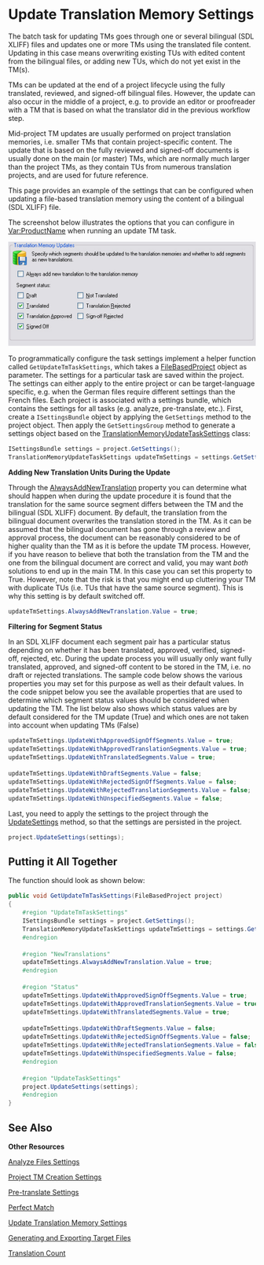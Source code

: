 Update Translation Memory Settings
==

The batch task for updating TMs goes through one or several bilingual (SDL XLIFF) files and updates one or more TMs using the translated file content. Updating in this case means overwriting existing TUs with edited content from the bilingual files, or adding new TUs, which do not yet exist in the TM(s).

TMs can be updated at the end of a project lifecycle using the fully translated, reviewed, and signed-off bilingual files. However, the update can also occur in the middle of a project, e.g. to provide an editor or proofreader with a TM that is based on what the translator did in the previous workflow step.

Mid-project TM updates are usually performed on project translation memories, i.e. smaller TMs that contain project-specific content. The update that is based on the fully reviewed and signed-off documents is usually done on the main (or master) TMs, which are normally much larger than the project TMs, as they contain TUs from numerous translation projects, and are used for future reference.

This page provides an example of the settings that can be configured when updating a file-based translation memory using the content of a bilingual (SDL XLIFF) file.

The screenshot below illustrates the options that you can configure in <Var:ProductName> when running an update TM task.

![ProjectApiUpdateTmSettings](images/ProjectApiUpdateTmSettings.jpg)


To programmatically configure the task settings implement a helper function called ```GetUpdateTmTaskSettings```, which takes a [FileBasedProject](../../../api/projectautomation/Sdl.ProjectAutomation.FileBased.FileBasedProject.yml) object as parameter. The settings for a particular task are saved within the project. The settings can either apply to the entire project or can be target-language specific, e.g. when the German files require different settings than the French files. Each project is associated with a settings bundle, which contains the settings for all tasks (e.g. analyze, pre-translate, etc.). First, create a ```ISettingsBundle``` object by applying the ```GetSettings``` method to the project object. Then apply the ```GetSettingsGroup``` method to generate a settings object based on the [TranslationMemoryUpdateTaskSettings](../../../api/projectautomation/Sdl.ProjectAutomation.Settings.TranslationMemoryUpdateTaskSettings.yml) class:

```CS
ISettingsBundle settings = project.GetSettings();
TranslationMemoryUpdateTaskSettings updateTmSettings = settings.GetSettingsGroup<TranslationMemoryUpdateTaskSettings>();
```

**Adding New Translation Units During the Update**

Through the [AlwaysAddNewTranslation](../../../api/projectautomation/Sdl.ProjectAutomation.Settings.TranslationMemoryUpdateTaskSettings.yml#Sdl_ProjectAutomation_Settings_TranslationMemoryUpdateTaskSettings_AlwaysAddNewTranslation) property you can determine what should happen when during the update procedure it is found that the translation for the same source segment differs between the TM and the bilingual (SDL XLIFF) document. By default, the translation from the bilingual document overwrites the translation stored in the TM. As it can be assumed that the bilingual document has gone through a review and approval process, the document can be reasonably considered to be of higher quality than the TM as it is before the update TM process. However, if you have reason to believe that both the translation from the TM and the one from the bilingual document are correct and valid, you may want *both* solutions to end up in the main TM. In this case you can set this property to True. However, note that the risk is that you might end up cluttering your TM with duplicate TUs (i.e. TUs that have the same source segment). This is why this setting is by default switched off.

```CS
updateTmSettings.AlwaysAddNewTranslation.Value = true;
```

**Filtering for Segment Status**

In an SDL XLIFF document each segment pair has a particular status depending on whether it has been translated, approved, verified, signed-off, rejected, etc. During the update process you will usually only want fully translated, approved, and signed-off content to be stored in the TM, i.e. no draft or rejected translations. The sample code below shows the various properties you may set for this purpose as well as their default values. In the code snippet below you see the available properties that are used to determine which segment status values should be considered when updating the TM. The list below also shows which status values are by default considered for the TM update (True) and which ones are not taken into account when updating TMs (False)

```CS
updateTmSettings.UpdateWithApprovedSignOffSegments.Value = true;
updateTmSettings.UpdateWithApprovedTranslationSegments.Value = true;
updateTmSettings.UpdateWithTranslatedSegments.Value = true;

updateTmSettings.UpdateWithDraftSegments.Value = false;
updateTmSettings.UpdateWithRejectedSignOffSegments.Value = false;
updateTmSettings.UpdateWithRejectedTranslationSegments.Value = false;
updateTmSettings.UpdateWithUnspecifiedSegments.Value = false;
```


Last, you need to apply the settings to the project through the [UpdateSettings](../../../api/projectautomation/Sdl.ProjectAutomation.FileBased.FileBasedProject.yml#Sdl_ProjectAutomation_FileBased_FileBasedProject_UpdateSettings_Sdl_Core_Globalization_Language_Sdl_Core_Settings_ISettingsBundle_) method, so that the settings are persisted in the project.

```CS
project.UpdateSettings(settings);
```

Putting it All Together
--

The function should look as shown below:

```CS
public void GetUpdateTmTaskSettings(FileBasedProject project)
{
    #region "UpdateTmTaskSettings"
    ISettingsBundle settings = project.GetSettings();
    TranslationMemoryUpdateTaskSettings updateTmSettings = settings.GetSettingsGroup<TranslationMemoryUpdateTaskSettings>();
    #endregion

    #region "NewTranslations"
    updateTmSettings.AlwaysAddNewTranslation.Value = true;
    #endregion

    #region "Status"
    updateTmSettings.UpdateWithApprovedSignOffSegments.Value = true;
    updateTmSettings.UpdateWithApprovedTranslationSegments.Value = true;
    updateTmSettings.UpdateWithTranslatedSegments.Value = true;

    updateTmSettings.UpdateWithDraftSegments.Value = false;
    updateTmSettings.UpdateWithRejectedSignOffSegments.Value = false;
    updateTmSettings.UpdateWithRejectedTranslationSegments.Value = false;
    updateTmSettings.UpdateWithUnspecifiedSegments.Value = false;
    #endregion

    #region "UpdateTaskSettings"
    project.UpdateSettings(settings);
    #endregion
}
```

See Also
--

**Other Resources**

[Analyze Files Settings](analyze_files_settings.md)

[Project TM Creation Settings](project_tm_creation_settings.md)

[Pre-translate Settings](pre_translate_settings.md)

[Perfect Match](perfect_match.md)

[Update Translation Memory Settings](update_translation_memory_settings.md)

[Generating and Exporting Target Files](generating_and_exporting_target_files.md)

[Translation Count](translation_count.md)

